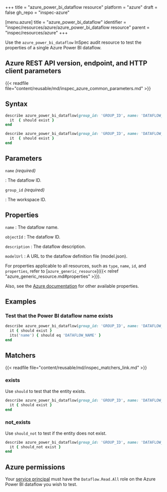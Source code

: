 +++
title = "azure_power_bi_dataflow resource"
platform = "azure"
draft = false
gh_repo = "inspec-azure"

[menu.azure]
title = "azure_power_bi_dataflow"
identifier = "inspec/resources/azure/azure_power_bi_dataflow resource"
parent = "inspec/resources/azure"
+++

Use the `azure_power_bi_dataflow` InSpec audit resource to test the properties of a single Azure Power BI dataflow.

## Azure REST API version, endpoint, and HTTP client parameters

{{< readfile file="content/reusable/md/inspec_azure_common_parameters.md" >}}

## Syntax

```ruby
describe azure_power_bi_dataflow(group_id: 'GROUP_ID', name: 'DATAFLOW_ID') do
  it  { should exist }
end
```

```ruby
describe azure_power_bi_dataflow(group_id: 'GROUP_ID', name: 'DATAFLOW_ID')  do
  it  { should exist }
end
```

## Parameters

`name` _(required)_

: The dataflow ID.

`group_id` _(required)_

: The workspace ID.

## Properties

`name`
: The dataflow name.

`objectId`
: The dataflow ID.

`description`
: The dataflow description.

`modelUrl`
: A URL to the dataflow definition file (model.json).

For properties applicable to all resources, such as `type`, `name`, `id`, and `properties`, refer to [`azure_generic_resource`]({{< relref "azure_generic_resource.md#properties" >}}).

Also, see the [Azure documentation](https://docs.microsoft.com/en-us/rest/api/power-bi/dataflows/get-dataflows) for other available properties.

## Examples

### Test that the Power BI dataflow name exists

```ruby
describe azure_power_bi_dataflow(group_id: 'GROUP_ID', name: 'DATAFLOW_ID')  do
  it { should exist }
  its('name') { should eq 'DATAFLOW_NAME' }
end
```

## Matchers

{{< readfile file="content/reusable/md/inspec_matchers_link.md" >}}

### exists

Use `should` to test that the entity exists.

```ruby
describe azure_power_bi_dataflow(group_id: 'GROUP_ID', name: 'DATAFLOW_ID')  do
  it { should exist }
end
```

### not_exists

Use `should_not` to test if the entity does not exist.

```ruby
describe azure_power_bi_dataflow(group_id: 'GROUP_ID', name: 'DATAFLOW_ID')  do
  it { should_not exist }
end
```

## Azure permissions

Your [service principal](https://learn.microsoft.com/en-us/entra/identity-platform/howto-create-service-principal-portal) must have the `Dataflow.Read.All` role on the Azure Power BI dataflow you wish to test.
